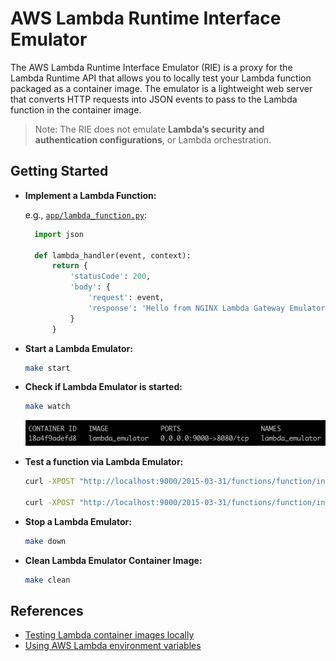 # AWS Lambda Runtime Interface Emulator

The AWS Lambda Runtime Interface Emulator (RIE) is a proxy for the Lambda Runtime API that allows you to locally test your Lambda function packaged as a container image. The emulator is a lightweight web server that converts HTTP requests into JSON events to pass to the Lambda function in the container image.

> Note: The RIE does not emulate **Lambda’s security and authentication configurations**, or Lambda orchestration.


## Getting Started

- **Implement a Lambda Function:**
  
  e.g., [`app/lambda_function.py`](./app/lambda_function.py):

  ```python
    import json

    def lambda_handler(event, context):
        return {
            'statusCode': 200,
            'body': {
                'request': event,
                'response': 'Hello from NGINX Lambda Gateway Emulator!'
            }
        }
  ```

- **Start a Lambda Emulator:**
  ```bash
  make start
  ```

- **Check if Lambda Emulator is started:**
  ```bash
  make watch
  ```
  ![](../../docs/img/lambda_emulator.png)

- **Test a function via Lambda Emulator:**
  ```bash
  curl -XPOST "http://localhost:9000/2015-03-31/functions/function/invocations" -d '{"message": "This is to test a Lambda Function ARN."}'

  curl -XPOST "http://localhost:9000/2015-03-31/functions/function/invocations" -d '{}'
  ```

- **Stop a Lambda Emulator:**
  ```bash
  make down
  ```

- **Clean Lambda Emulator Container Image:**
  ```bash
  make clean
  ```

## References
- [Testing Lambda container images locally](https://docs.aws.amazon.com/lambda/latest/dg/images-test.html)
- [Using AWS Lambda environment variables](https://docs.aws.amazon.com/lambda/latest/dg/configuration-envvars.html)
